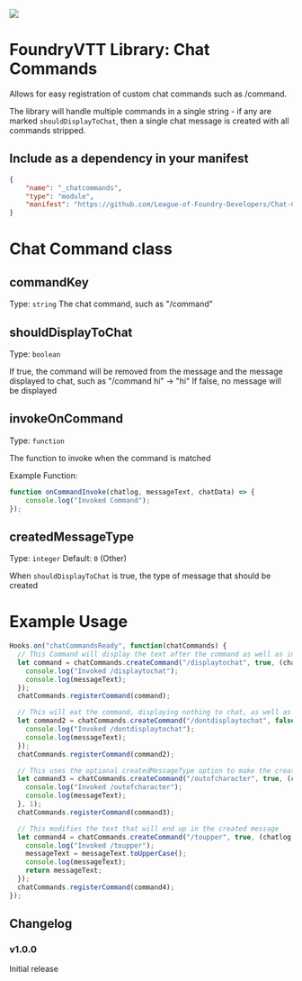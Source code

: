 ![](https://img.shields.io/badge/Foundry-v0.7.9-informational)
<!--- Downloads @ Latest Badge -->
<!--- replace <user>/<repo> with your username/repository -->
<!--- ![Latest Release Download Count](https://img.shields.io/github/downloads/<user>/<repo>/latest/module.zip) -->

<!--- Forge Bazaar Install % Badge -->
<!--- replace <your-module-name> with the `name` in your manifest -->
<!--- ![Forge Installs](https://img.shields.io/badge/dynamic/json?label=Forge%20Installs&query=package.installs&suffix=%25&url=https%3A%2F%2Fforge-vtt.com%2Fapi%2Fbazaar%2Fpackage%2F<your-module-name>&colorB=4aa94a) -->

# FoundryVTT Library: Chat Commands

Allows for easy registration of custom chat commands such as /command.

The library will handle multiple commands in a single string - if any are marked `shouldDisplayToChat`, then a single chat message is created with all commands stripped.

## Include as a dependency in your manifest

```json
{
    "name": "_chatcommands",
    "type": "module",
    "manifest": "https://github.com/League-of-Foundry-Developers/Chat-Commands-Lib/releases/download/beta1-1.0.0/module.json"
}
```

# Chat Command class

## commandKey

Type: `string`
The chat command, such as "/command"

## shouldDisplayToChat

Type: `boolean`

If true, the command will be removed from the message and the message displayed to chat, such as "/command hi" -> "hi"
If false, no message will be displayed

## invokeOnCommand

Type: `function`

The function to invoke when the command is matched

Example Function:

```js
function onCommandInvoke(chatlog, messageText, chatData) => {
    console.log("Invoked Command");
});
```

## createdMessageType

Type: `integer`
Default: `0` (Other)

When `shouldDisplayToChat` is true, the type of message that should be created


# Example Usage

```js
Hooks.on("chatCommandsReady", function(chatCommands) {
  // This Command will display the text after the command as well as invoke the method
  let command = chatCommands.createCommand("/displaytochat", true, (chatlog, messageText, chatdata) => {
    console.log("Invoked /displaytochat");
    console.log(messageText);
  });
  chatCommands.registerCommand(command);

  // This will eat the command, displaying nothing to chat, as well as invoke the method
  let command2 = chatCommands.createCommand("/dontdisplaytochat", false, (chatlog, messageText, chatdata) => {
    console.log("Invoked /dontdisplaytochat");
    console.log(messageText);
  });
  chatCommands.registerCommand(command2);

  // This uses the optional createdMessageType option to make the created message "Out of Character"
  let command3 = chatCommands.createCommand("/outofcharacter", true, (chatlog, messageText, chatdata) => {
    console.log("Invoked /outofcharacter");
    console.log(messageText);
  }, 1);
  chatCommands.registerCommand(command3);

  // This modifies the text that will end up in the created message
  let command4 = chatCommands.createCommand("/toupper", true, (chatlog, messageText, chatdata) => {
    console.log("Invoked /toupper");
    messageText = messageText.toUpperCase();
    console.log(messageText);
    return messageText;
  });
  chatCommands.registerCommand(command4);
});
```

## Changelog

### v1.0.0

Initial release
